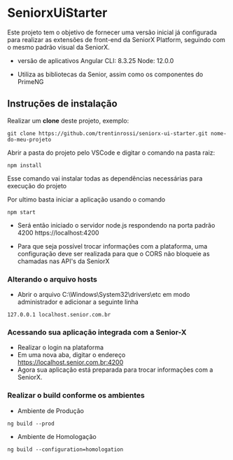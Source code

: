# SeniorxUiStarter

Este projeto tem o objetivo de fornecer uma versão inicial já configurada para realizar as extensões de front-end da SeniorX Platform, seguindo com o mesmo padrão visual da SeniorX.
- versão de aplicativos
Angular CLI: 8.3.25
Node: 12.0.0

- Utiliza as bibliotecas da Senior, assim como os componentes do PrimeNG

## Instruções de instalação
Realizar um **clone** deste projeto, exemplo:
```
git clone https://github.com/trentinrossi/seniorx-ui-starter.git nome-do-meu-projeto
```

Abrir a pasta do projeto pelo VSCode e digitar o comando na pasta raiz:
```
npm install
```
Esse comando vai instalar todas as dependências necessárias para execução do projeto


Por ultimo basta iniciar a aplicação usando o comando
```
npm start
```

- Será então iniciado o servidor node.js respondendo na porta padrão 4200 https://localhost:4200

- Para que seja possível trocar informações com a plataforma, uma configuração deve ser realizada para que o CORS não bloqueie as chamadas nas API's da SeniorX

### Alterando o arquivo hosts
- Abrir o arquivo C:\Windows\System32\drivers\etc em modo administrador e adicionar a seguinte linha
```
127.0.0.1 localhost.senior.com.br
```

### Acessando sua aplicação integrada com a Senior-X
- Realizar o login na plataforma
- Em uma nova aba, digitar o endereço https://localhost.senior.com.br:4200
- Agora sua aplicação está preparada para trocar informações com a SeniorX.

### Realizar o build conforme os ambientes
- Ambiente de Produção
``` 
ng build --prod
```

- Ambiente de Homologação
``` 
ng build --configuration=homologation
```
